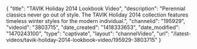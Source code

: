 {
    "title": "TAVIK Holiday 2014 Lookbook Video",
    "description": "Perennial classics never go out of style. The TAVIK Holiday 2014 collection features timeless winter styles for the modern individual.",
    "channelid": "195929",
    "videoid": "3803715",
    "date_created": "1418333653",
    "date_modified": "1470243100",
    "type": "captivate",
    "layout": "channelVideo",
    "url": "\/latest-videos\/tavik-holiday-2014-lookbook-video\/195929-3803715"
}